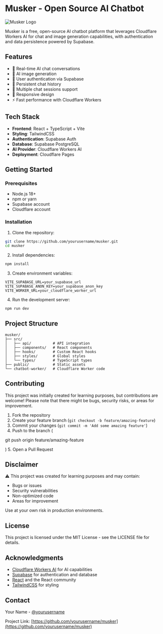
# Musker - Open Source AI Chatbot

![Musker Logo](public/logo.png)

Musker is a free, open-source AI chatbot platform that leverages Cloudflare Workers AI for chat and image generation capabilities, with authentication and data persistence powered by Supabase.

## Features

- 🤖 Real-time AI chat conversations
- 🎨 AI image generation
- 🔐 User authentication via Supabase
- 💾 Persistent chat history
- 🎯 Multiple chat sessions support
- 📱 Responsive design
- ⚡ Fast performance with Cloudflare Workers

## Tech Stack

- **Frontend**: React + TypeScript + Vite
- **Styling**: TailwindCSS
- **Authentication**: Supabase Auth
- **Database**: Supabase PostgreSQL
- **AI Provider**: Cloudflare Workers AI
- **Deployment**: Cloudflare Pages

## Getting Started

### Prerequisites

- Node.js 18+
- npm or yarn
- Supabase account
- Cloudflare account

### Installation

1. Clone the repository:
```bash
git clone https://github.com/yourusername/musker.git
cd musker
```

2. Install dependencies:
```bash
npm install
```

3. Create environment variables:
```env
VITE_SUPABASE_URL=your_supabase_url
VITE_SUPABASE_ANON_KEY=your_supabase_anon_key
VITE_WORKER_URL=your_cloudflare_worker_url
```

4. Run the development server:
```bash
npm run dev
```

## Project Structure

```
musker/
├── src/
│   ├── api/          # API integration
│   ├── components/   # React components
│   ├── hooks/        # Custom React hooks
│   ├── styles/       # Global styles
│   └── types/        # TypeScript types
├── public/           # Static assets
└── chatbot-worker/   # Cloudflare Worker code
```

## Contributing

This project was initially created for learning purposes, but contributions are welcome! Please note that there might be bugs, security risks, or areas for improvement.

1. Fork the repository
2. Create your feature branch (`git checkout -b feature/amazing-feature`)
3. Commit your changes (`git commit -m 'Add some amazing feature'`)
4. Push to the branch (

git push origin feature/amazing-feature

)
5. Open a Pull Request

## Disclaimer

⚠️ This project was created for learning purposes and may contain:
- Bugs or issues
- Security vulnerabilities
- Non-optimized code
- Areas for improvement

Use at your own risk in production environments.

## License

This project is licensed under the MIT License - see the LICENSE file for details.

## Acknowledgments

- [Cloudflare Workers AI](https://developers.cloudflare.com/workers-ai/) for AI capabilities
- [Supabase](https://supabase.com/) for authentication and database
- [React](https://reactjs.org/) and the React community
- [TailwindCSS](https://tailwindcss.com/) for styling

## Contact

Your Name - [@yourusername](https://github.com/yourusername)

Project Link: [https://github.com/yourusername/musker](https://github.com/yourusername/musker)
